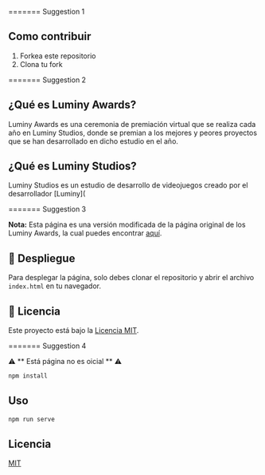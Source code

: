 =======
Suggestion 1

## Como contribuir

1. Forkea este repositorio
2. Clona tu fork

=======
Suggestion 2

## ¿Qué es Luminy Awards?
Luminy Awards es una ceremonia de premiación virtual que se realiza cada año en Luminy Studios, donde se premian a los mejores y peores proyectos que se han desarrollado en dicho estudio en el año.

## ¿Qué es Luminy Studios?
Luminy Studios es un estudio de desarrollo de videojuegos creado por el desarrollador [Luminy](

=======
Suggestion 3

**Nota:** Esta página es una versión modificada de la página original de los Luminy Awards, la cual puedes encontrar [aquí](https://luminy.xyz/awards/).

## 🚀 Despliegue

Para desplegar la página, solo debes clonar el repositorio y abrir el archivo `index.html` en tu navegador.

## 📝 Licencia

Este proyecto está bajo la [Licencia MIT](./LICENSE).

=======
Suggestion 4

:warning: ** Está página no es oicial ** :warning:

```bash
npm install
```

## Uso
```bash
npm run serve
```

## Licencia
[MIT](https://choosealicense.com/licenses/mit/)
```